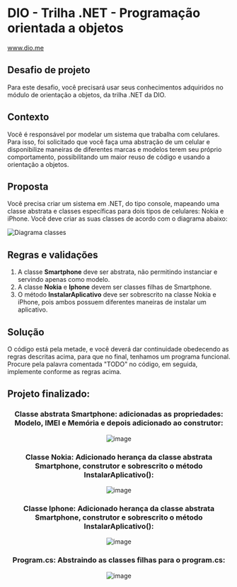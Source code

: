 # DIO - Trilha .NET - Programação orientada a objetos
www.dio.me

## Desafio de projeto
Para este desafio, você precisará usar seus conhecimentos adquiridos no módulo de orientação a objetos, da trilha .NET da DIO.

## Contexto
Você é responsável por modelar um sistema que trabalha com celulares. Para isso, foi solicitado que você faça uma abstração de um celular e disponibilize maneiras de diferentes marcas e modelos terem seu próprio comportamento, possibilitando um maior reuso de código e usando a orientação a objetos.

## Proposta
Você precisa criar um sistema em .NET, do tipo console, mapeando uma classe abstrata e classes específicas para dois tipos de celulares: Nokia e iPhone. 
Você deve criar as suas classes de acordo com o diagrama abaixo:

![Diagrama classes](Imagens/diagrama.png)

## Regras e validações
1. A classe **Smartphone** deve ser abstrata, não permitindo instanciar e servindo apenas como modelo.
2. A classe **Nokia** e **Iphone** devem ser classes filhas de Smartphone.
3. O método **InstalarAplicativo** deve ser sobrescrito na classe Nokia e iPhone, pois ambos possuem diferentes maneiras de instalar um aplicativo.

## Solução
O código está pela metade, e você deverá dar continuidade obedecendo as regras descritas acima, para que no final, tenhamos um programa funcional. Procure pela palavra comentada "TODO" no código, em seguida, implemente conforme as regras acima.
## Projeto finalizado:
<h3 align = "center"> Classe abstrata Smartphone: adicionadas as propriedades: Modelo, IMEI e Memória e depois adicionado ao construtor: </h3>

<div align="center">

![image](https://user-images.githubusercontent.com/106850969/236525856-dfd64826-4428-4d18-96db-e5b4a6a1b43d.png)

</div>

<h3 align = "center"> Classe Nokia: Adicionado herança da classe abstrata Smartphone, construtor e sobrescrito o método InstalarAplicativo(): </h3>

<div align="center">

![image](https://user-images.githubusercontent.com/106850969/236526168-1af41d9c-bde0-4687-abf6-63bbc8a08655.png)

</div>

<h3 align = "center"> Classe Iphone: Adicionado herança da classe abstrata Smartphone, construtor e sobrescrito o método InstalarAplicativo(): </h3>

<div align="center">

![image](https://user-images.githubusercontent.com/106850969/236526820-8bde83d4-333b-401d-9288-866c420e3b8c.png)

</div>

<h3 align = "center"> Program.cs: Abstraindo as classes filhas para o program.cs: </h3>

<div align="center">

![image](https://user-images.githubusercontent.com/106850969/236526982-07753cd9-fc52-434a-bfc2-657481ab1d09.png)

</div>
